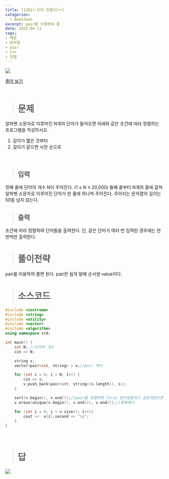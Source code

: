 ```yaml
---
title: (1181)-단어 정렬[C++]
categories: 
  - BaekJoon
excerpt: pair를 이용하여 품
date: 2022-04-11
tags:
- 백준
- 문자열
- pair
- C++
- 정렬
---
```


<img src="https://user-images.githubusercontent.com/76837780/162703631-e53838cc-5735-4064-ad7d-654ba790c9fc.png" />

[풀어 보기](https://www.acmicpc.net/problem/1181)
<br/>
<br/>
> # 문제

알파벳 소문자로 이루어진 N개의 단어가 들어오면 아래와 같은 조건에 따라 정렬하는 프로그램을 작성하시오.

1. 길이가 짧은 것부터
2. 길이가 같으면 사전 순으로
<br/>

> ## 입력

첫째 줄에 단어의 개수 N이 주어진다. (1 ≤ N ≤ 20,000) 둘째 줄부터 N개의 줄에 걸쳐 알파벳 소문자로 이루어진 단어가 한 줄에 하나씩 주어진다. 주어지는 문자열의 길이는 50을 넘지 않는다.
<br/>

> ## 출력

조건에 따라 정렬하여 단어들을 출력한다. 단, 같은 단어가 여러 번 입력된 경우에는 한 번씩만 출력한다.
<br/>

> # 풀이전략

pair를 이용하여 풀면 된다. pair란 쉽게 말해 순서쌍 value이다.

> # 소스코드

```c++ 
#include <iostream>
#include <string>
#include <utility>
#include <vector>
#include <algorithm>
using namespace std;

int main() {
	int N; //단어의 개수
	cin >> N;

	string s;
	vector<pair<int, string> > v;//pair 벡터

	for (int i = 0; i < N; i++) {		
		cin >> s;
		v.push_back(pair<int, string>(s.length(), s));
	}

	sort(v.begin(), v.end());//pair를 정렬하면 first 먼저정렬하고 같은게있으면 second 정렬
	v.erase(unique(v.begin(), v.end()), v.end());//중복제거

	for (int i = 0; i < v.size(); i++){
		cout <<  v[i].second << "\n";
	}
}
```
<br />

> # 답

<img src="https://user-images.githubusercontent.com/76837780/162704078-1a57a6ce-5c9e-49d2-8b59-7659c4405bdf.png" />

